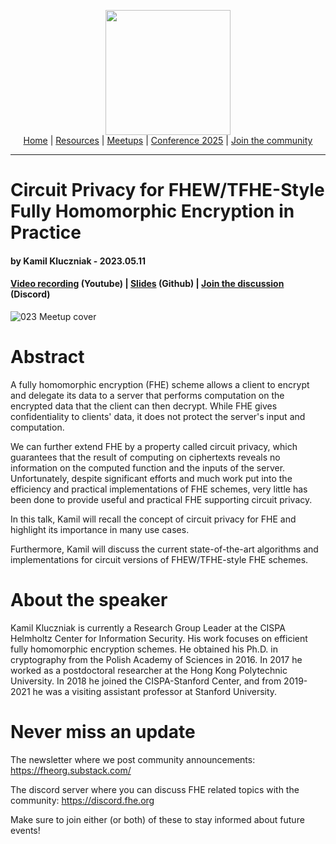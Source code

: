 <!-- Main header navigation -->
<p align="center">
  <img width="200" src="https://user-images.githubusercontent.com/5758427/180978488-db825482-5a58-4c7c-9589-c494a6f0be04.png"><br/>
  <a href="https://fhe-org.github.io">Home</a> | <a href="https://fhe-org.github.io/resources">Resources</a> | <a href="https://fhe-org.github.io/meetups/">Meetups</a> | <a href="https://fhe-org.github.io/conferences/conference-2025/">Conference 2025</a> | <a href="https://fhe-org.github.io/community">Join the community</a>
</p>
<hr/>
<!-- /Main header navigation -->

# Circuit Privacy for FHEW/TFHE-Style Fully Homomorphic Encryption in Practice
#### by Kamil Kluczniak - 2023.05.11
#### <a href="https://www.youtube.com/watch?v=_tg0kmI5hkE&list=PLnbmMskCVh1chnSM8Jjy6Nk3IH6fpn7MM&index=23">Video recording</a> (Youtube) | <a href="https://github.com/FHE-org/fhe-org.github.io/files/11478441/slaids.pdf">Slides</a> (Github) | <a href="https://discord.fhe.org">Join the discussion</a> (Discord)

![023 Meetup cover](https://github.com/FHE-org/fhe-org.github.io/assets/37557436/82520772-3f3e-4784-8d8b-d262c361755d)

# Abstract

A fully homomorphic encryption (FHE) scheme allows a client to encrypt and delegate its data to a server that performs computation on the encrypted data that the client can then decrypt. While FHE gives confidentiality to clients' data, it does not protect the server's input and computation.

We can further extend FHE by a property called circuit privacy, which guarantees that the result of computing on ciphertexts reveals no information on the computed function and the inputs of the server. Unfortunately, despite significant efforts and much work put into the efficiency and practical implementations of FHE schemes, very little has been done to provide useful and practical FHE supporting circuit privacy.

In this talk, Kamil will recall the concept of circuit privacy for FHE and highlight its importance in many use cases.

Furthermore, Kamil will discuss the current state-of-the-art algorithms and implementations for circuit versions of FHEW/TFHE-style FHE schemes.

# About the speaker

Kamil Kluczniak is currently a Research Group Leader at the CISPA Helmholtz Center for Information Security. His work focuses on efficient fully homomorphic encryption schemes. He obtained his Ph.D. in cryptography from the Polish Academy of Sciences in 2016. In 2017 he worked as a postdoctoral researcher at the Hong Kong Polytechnic University. In 2018 he joined the CISPA-Stanford Center, and from 2019-2021 he was a visiting assistant professor at Stanford University.

# Never miss an update

The newsletter where we post community announcements: https://fheorg.substack.com/

The discord server where you can discuss FHE related topics with the community: https://discord.fhe.org

Make sure to join either (or both) of these to stay informed about future events!
